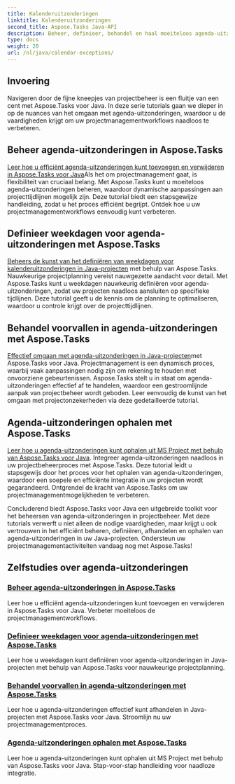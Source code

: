 ```yaml
---
title: Kalenderuitzonderingen
linktitle: Kalenderuitzonderingen
second_title: Aspose.Tasks Java-API
description: Beheer, definieer, behandel en haal moeiteloos agenda-uitzonderingen in Java-projecten op met Aspose.Tasks. Stroomlijn projectworkflows voor efficiënt projectbeheer.
type: docs
weight: 20
url: /nl/java/calendar-exceptions/
---
```


## Invoering

Navigeren door de fijne kneepjes van projectbeheer is een fluitje van een cent met Aspose.Tasks voor Java. In deze serie tutorials gaan we dieper in op de nuances van het omgaan met agenda-uitzonderingen, waardoor u de vaardigheden krijgt om uw projectmanagementworkflows naadloos te verbeteren.

## Beheer agenda-uitzonderingen in Aspose.Tasks
[Leer hoe u efficiënt agenda-uitzonderingen kunt toevoegen en verwijderen in Aspose.Tasks voor Java](./add-remove/)Als het om projectmanagement gaat, is flexibiliteit van cruciaal belang. Met Aspose.Tasks kunt u moeiteloos agenda-uitzonderingen beheren, waardoor dynamische aanpassingen aan projecttijdlijnen mogelijk zijn. Deze tutorial biedt een stapsgewijze handleiding, zodat u het proces efficiënt begrijpt. Ontdek hoe u uw projectmanagementworkflows eenvoudig kunt verbeteren.

## Definieer weekdagen voor agenda-uitzonderingen met Aspose.Tasks
[Beheers de kunst van het definiëren van weekdagen voor kalenderuitzonderingen in Java-projecten](./define-weekdays/) met behulp van Aspose.Tasks. Nauwkeurige projectplanning vereist nauwgezette aandacht voor detail. Met Aspose.Tasks kunt u weekdagen nauwkeurig definiëren voor agenda-uitzonderingen, zodat uw projecten naadloos aansluiten op specifieke tijdlijnen. Deze tutorial geeft u de kennis om de planning te optimaliseren, waardoor u controle krijgt over de projecttijdlijnen.

## Behandel voorvallen in agenda-uitzonderingen met Aspose.Tasks
[Effectief omgaan met agenda-uitzonderingen in Java-projecten](./handle-occurrences/)met Aspose.Tasks voor Java. Projectmanagement is een dynamisch proces, waarbij vaak aanpassingen nodig zijn om rekening te houden met onvoorziene gebeurtenissen. Aspose.Tasks stelt u in staat om agenda-uitzonderingen effectief af te handelen, waardoor een gestroomlijnde aanpak van projectbeheer wordt geboden. Leer eenvoudig de kunst van het omgaan met projectonzekerheden via deze gedetailleerde tutorial.

## Agenda-uitzonderingen ophalen met Aspose.Tasks
[Leer hoe u agenda-uitzonderingen kunt ophalen uit MS Project met behulp van Aspose.Tasks voor Java](./retrieve/). Integreer agenda-uitzonderingen naadloos in uw projectbeheerproces met Aspose.Tasks. Deze tutorial leidt u stapsgewijs door het proces voor het ophalen van agenda-uitzonderingen, waardoor een soepele en efficiënte integratie in uw projecten wordt gegarandeerd. Ontgrendel de kracht van Aspose.Tasks om uw projectmanagementmogelijkheden te verbeteren.

Concluderend biedt Aspose.Tasks voor Java een uitgebreide toolkit voor het beheersen van agenda-uitzonderingen in projectbeheer. Met deze tutorials verwerft u niet alleen de nodige vaardigheden, maar krijgt u ook vertrouwen in het efficiënt beheren, definiëren, afhandelen en ophalen van agenda-uitzonderingen in uw Java-projecten. Ondersteun uw projectmanagementactiviteiten vandaag nog met Aspose.Tasks!
## Zelfstudies over agenda-uitzonderingen
### [Beheer agenda-uitzonderingen in Aspose.Tasks](./add-remove/)
Leer hoe u efficiënt agenda-uitzonderingen kunt toevoegen en verwijderen in Aspose.Tasks voor Java. Verbeter moeiteloos de projectmanagementworkflows.
### [Definieer weekdagen voor agenda-uitzonderingen met Aspose.Tasks](./define-weekdays/)
Leer hoe u weekdagen kunt definiëren voor agenda-uitzonderingen in Java-projecten met behulp van Aspose.Tasks voor nauwkeurige projectplanning.
### [Behandel voorvallen in agenda-uitzonderingen met Aspose.Tasks](./handle-occurrences/)
Leer hoe u agenda-uitzonderingen effectief kunt afhandelen in Java-projecten met Aspose.Tasks voor Java. Stroomlijn nu uw projectmanagementproces.
### [Agenda-uitzonderingen ophalen met Aspose.Tasks](./retrieve/)
Leer hoe u agenda-uitzonderingen kunt ophalen uit MS Project met behulp van Aspose.Tasks voor Java. Stap-voor-stap handleiding voor naadloze integratie.